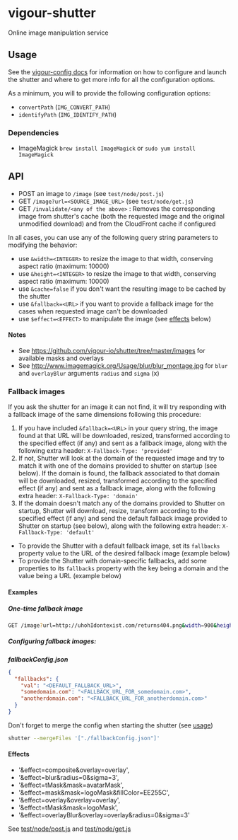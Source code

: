 vigour-shutter
==================

Online image manipulation service

## Usage

See the [vigour-config docs](https://github.com/vigour-io/config#readme) for information on how to configure and launch the shutter and where to get more info for all the configuration options.

As a minimum, you will to provide the following configuration options:

- `convertPath` (`IMG_CONVERT_PATH`)
- `identifyPath` (`IMG_IDENTIFY_PATH`)

### Dependencies
- ImageMagick `brew install ImageMagick` or `sudo yum install ImageMagick`

<a name='api'></a>
## API

- POST an image to `/image` (see `test/node/post.js`)
- GET `/image?url=<SOURCE_IMAGE_URL>` (see `test/node/get.js`)
- GET `/invalidate/<any of the above>` : Removes the corresponding image from shutter's cache (both the requested image and the original unmodified download) and from the CloudFront cache if configured

In all cases, you can use any of the following query string parameters to modifying the behavior:
- use `&width=<INTEGER>` to resize the image to that width, conserving aspect ratio (maximum: 10000)
- use `&height=<INTEGER>` to resize the image to that width, conserving aspect ratio (maximum: 10000)
- use `&cache=false` if you don't want the resulting image to be cached by the shutter
- use `&fallback=<URL>` if you want to provide a fallback image for the cases when requested image can't be downloaded
- use `$effect=<EFFECT>` to manipulate the image (see [effects](#effects) below)

#### Notes
- See https://github.com/vigour-io/shutter/tree/master/images for available masks and overlays
- See http://www.imagemagick.org/Usage/blur/blur_montage.jpg for `blur` and `overlayBlur` arguments `radius` and `sigma` (<radius>x<sigma>)

### Fallback images

If you ask the shutter for an image it can not find, it will try responding with a fallback image of the same dimensions following this procedure:

1. If you have included `&fallback=<URL>` in your query string, the image found at that URL will be downloaded, resized, transformed according to the specified effect (if any) and sent as a fallback image, along with the following extra header: `X-Fallback-Type: 'provided'`
2. If not, Shutter will look at the domain of the requested image and try to match it with one of the domains provided to shutter on startup (see below). If the domain is found, the fallback associated to that domain will be downloaded, resized, transformed according to the specified effect (if any) and sent as a fallback image, along with the following extra header: `X-Fallback-Type: 'domain'`
3. If the domain doesn't match any of the domains provided to Shutter on startup, Shutter will download, resize, transform according to the specified effect (if any) and send the default fallback image provided to Shutter on startup (see below), along with the following extra header: `X-Fallback-Type: 'default'`

- To provide the Shutter with a default fallback image, set its `fallbacks` property value to the URL of the desired fallback image (example below)
- To provide the Shutter with domain-specific fallbacks, add some properties to its `fallbacks` property with the key being a domain and the value being a URL (example below)

#### Examples

##### One-time fallback image
```sh
GET /image?url=http://uhohIdontexist.com/returns404.png&width=900&height=600&fallback=http://thankgodIexist.com/img.png
```
##### Configuring fallback images:

***fallbackConfig.json***
```json
{
  "fallbacks": {
    "val": "<DEFAULT_FALLBACK_URL>",
    "somedomain.com": "<FALLBACK_URL_FOR_somedomain.com>",
    "anotherdomain.com": "<FALLBACK_URL_FOR_anotherdomain.com>"
  }
}
```

Don't forget to merge the config when starting the shutter (see [usage](#usage))
```sh
shutter --mergeFiles '["./fallbackConfig.json"]'
```

#### Effects

- '&effect=composite&overlay=overlay',
- '&effect=blur&radius=0&sigma=3',
- '&effect=tMask&mask=avatarMask',
- '&effect=mask&mask=logoMask&fillColor=EE255C',
- '&effect=overlay&overlay=overlay',
- '&effect=tMask&mask=logoMask',
- '&effect=overlayBlur&overlay=overlay&radius=0&sigma=3'

See [test/node/post.js](test/node/post.js) and [test/node/get.js](test/node/get.js)
